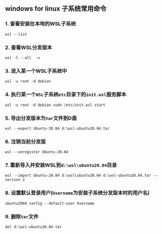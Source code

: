 ## windows for linux 子系统常用命令
### 1. 查看安装在本地的WSL子系统
    wsl --list
### 2. 查看WSL分发版本
    wsl -l --all  -v
### 3. 进入某一个WSL子系统中
    wsl -u root -d debian
### 4. 执行某一个`WSL`子系统`etc`目录下的`init.wsl`服务脚本
    wsl -u root -d debian sudo /etc/init.wsl start
### 5. 导出分发版本为`tar`文件到D盘
    wsl --export Ubuntu-20.04 d:\wsl-ubuntu20.04.tar
### 6. 注销当前分发版
    wsl --unregister Ubuntu-20.04
### 7. 重新导入并安装WSL到`d:\wsl\ubuntu20.04`目录
    wsl --import Ubuntu-20.04 d:\wsl\ubuntu20.04 d:\wsl-ubuntu20.04.tar --version 2
### 8. 设置默认登录用户(`Username`为安装子系统分发版本时的用户名)
    ubuntu2004 config --default-user Username
### 9. 删除`tar`文件
    del d:\wsl-ubuntu20.04.tar
